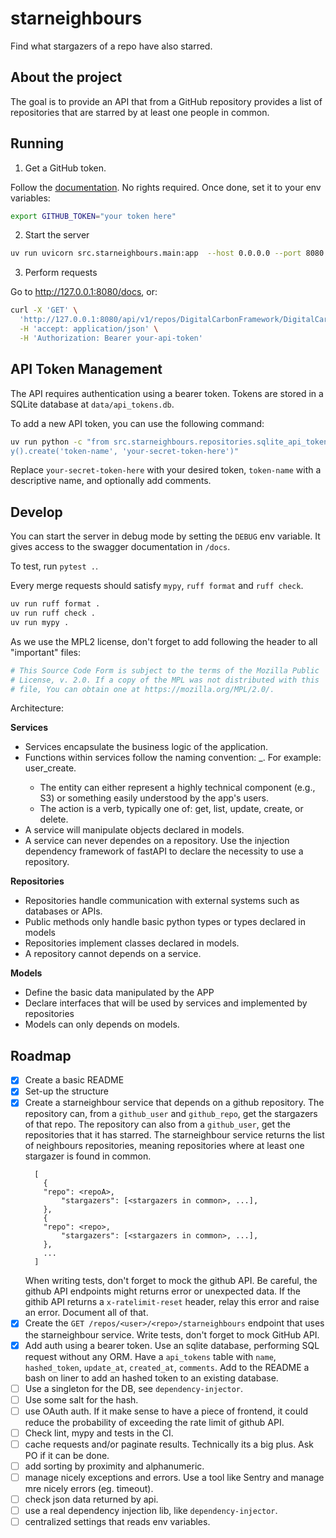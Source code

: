 # starneighbours

Find what stargazers of a repo have also starred.



## About the project

The goal is to provide an API that from a GitHub repository provides a list of repositories that are starred by at least one people in common.


## Running

1. Get a GitHub token.

Follow the [documentation](https://docs.github.com/en/authentication/keeping-your-account-and-data-secure/managing-your-personal-access-tokens#creating-a-fine-grained-personal-access-token). No rights required.
Once done, set it to your env variables:

```sh
export GITHUB_TOKEN="your token here"
```


2. Start the server

```sh
uv run uvicorn src.starneighbours.main:app  --host 0.0.0.0 --port 8080
```


3. Perform requests

Go to http://127.0.0.1:8080/docs, or:
```sh
curl -X 'GET' \
  'http://127.0.0.1:8080/api/v1/repos/DigitalCarbonFramework/DigitalCarbonFramework/starneighbours' \
  -H 'accept: application/json' \
  -H 'Authorization: Bearer your-api-token'
```


## API Token Management

The API requires authentication using a bearer token. Tokens are stored in a SQLite database at `data/api_tokens.db`.

To add a new API token, you can use the following command:

```sh
uv run python -c "from src.starneighbours.repositories.sqlite_api_token import SQLiteAPITokenRepository ; SQLiteAPITokenRepositor
y().create('token-name', 'your-secret-token-here')"
```

Replace `your-secret-token-here` with your desired token, `token-name` with a descriptive name, and optionally add comments.

## Develop

You can start the server in debug mode by setting the `DEBUG` env variable.
It gives access to the swagger documentation in `/docs`.

To test, run `pytest .`.

Every merge requests should satisfy `mypy`, `ruff format` and `ruff check`.
```sh
uv run ruff format .
uv run ruff check .
uv run mypy .
```

As we use the MPL2 license, don't forget to add following the header to all "important" files:
```python
# This Source Code Form is subject to the terms of the Mozilla Public
# License, v. 2.0. If a copy of the MPL was not distributed with this
# file, You can obtain one at https://mozilla.org/MPL/2.0/.
```

Architecture:

**Services**
- Services encapsulate the business logic of the application.
- Functions within services follow the naming convention: <entity>_<action>. For example: user_create.
    - The entity can either represent a highly technical component (e.g., S3) or something easily understood by the app's users.
    - The action is a verb, typically one of: get, list, update, create, or delete.
- A service will manipulate objects declared in models.
- A service can never dependes on a repository. Use the injection dependency framework of fastAPI to declare the necessity to use a repository.

**Repositories**
- Repositories handle communication with external systems such as databases or APIs.
- Public methods only handle basic python types or types declared in models
- Repositories implement classes declared in models.
- A repository cannot depends on a service.

**Models**
- Define the basic data manipulated by the APP
- Declare interfaces that will be used by services and implemented by repositories
- Models can only depends on models.



## Roadmap

- [x] Create a basic README
- [x] Set-up the structure
- [x] Create a starneighbour service that depends on a github repository.
    The repository can, from a `github_user` and `github_repo`, get the stargazers of that repo.
    The repository can also from a `github_user`, get the repositories that it has starred.
    The starneighbour service returns the list of neighbours repositories, meaning repositories where at least one stargazer is found in common.
    ```
      [
        {
        "repo": <repoA>,
            "stargazers": [<stargazers in common>, ...],
        },
        {
        "repo": <repo>,
            "stargazers": [<stargazers in common>, ...],
        },
        ...
      ]
    ```
    When writing tests, don't forget to mock the github API.
    Be careful, the github API endpoints might returns error or unexpected data.
    If the githib API returns a `x-ratelimit-reset` header, relay this error and raise an error. Document all of that.
- [x] Create the `GET /repos/<user>/<repo>/starneighbours` endpoint that uses the starneighbour service.
    Write tests, don't forget to mock GitHub API.
- [x] Add auth using a bearer token.
    Use an sqlite database, performing SQL request without any ORM.
    Have a `api_tokens` table with `name`, `hashed_token`, `update_at`, `created_at`, `comments`.
    Add to the README a bash on liner to add an hashed token to an existing database.
- [ ] Use a singleton for the DB, see `dependency-injector`.
- [ ] Use some salt for the hash.
- [ ] use OAuth auth. If it make sense to have a piece of frontend, it could reduce the probability of exceeding the rate limit of github API.
- [ ] Check lint, mypy and tests in the CI.
- [ ] cache requests and/or paginate results. Technically its a big plus. Ask PO if it can be done.
- [ ] add sorting by proximity and alphanumeric.
- [ ] manage nicely exceptions and errors. Use a tool like Sentry and manage mre nicely errors (eg. timeout).
- [ ] check json data returned by api. 
- [ ] use a real dependency injection lib, like `dependency-injector`.
- [ ] centralized settings that reads env variables.
